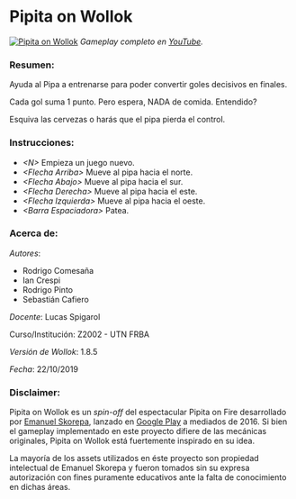 # Pipita on Wollok

[![Pipita on Wollok](https://user-images.githubusercontent.com/48768365/68556343-af953300-0410-11ea-986c-b996897a619e.gif)](https://youtu.be/IW7-s-gvduU)
_Gameplay completo en [YouTube](https://youtu.be/IW7-s-gvduU)._
### Resumen:
Ayuda al Pipa a entrenarse para poder convertir goles decisivos en finales.

Cada gol suma 1 punto. Pero espera, NADA de comida. Entendido?

Esquiva las cervezas o harás que el pipa pierda el control.

### Instrucciones:
 * _\<N\>_ Empieza un juego nuevo.
 * _\<Flecha Arriba\>_ Mueve al pipa hacia el norte.
 * _\<Flecha Abajo\>_ Mueve al pipa hacia el sur.
 * _\<Flecha Derecha\>_ Mueve al pipa hacia el este.
 * _\<Flecha Izquierda\>_ Mueve al pipa hacia el oeste.
 * _\<Barra Espaciadora\>_ Patea.

### Acerca de:

_Autores_:
* Rodrigo Comesaña
* Ian Crespi
* Rodrigo Pinto
* Sebastián Cafiero

_Docente_: Lucas Spigarol

Curso/Institución: Z2002 - UTN FRBA

_Versión de Wollok_: 1.8.5

_Fecha_: 22/10/2019

### Disclaimer:
Pipita on Wollok es un _spin-off_ del espectacular Pipita on Fire desarrollado por [Emanuel Skorepa](https://wwww.emanuelskorepa.com.ar), lanzado en [Google Play](https://play.google.com/store/apps/details?id=com.ES.Pipita_Onfire) a mediados de 2016. Si bien el gameplay implementado en este proyecto difiere de las mecánicas originales, Pipita on Wollok está fuertemente inspirado en su idea. 

La mayoría de los assets utilizados en éste proyecto son propiedad intelectual de Emanuel Skorepa y fueron tomados sin su expresa autorización con fines puramente educativos ante la falta de conocimiento en dichas áreas.
